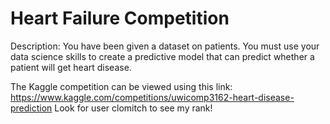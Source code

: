 # Heart Failure Competition

Description: You have been given a dataset on patients. You must use your data science skills to create a predictive model that can predict whether a patient will get heart disease.

The Kaggle competition can be viewed using this link: https://www.kaggle.com/competitions/uwicomp3162-heart-disease-prediction
Look for user clomitch to see my rank!
